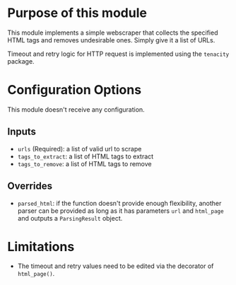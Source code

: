 # Purpose of this module

This module implements a simple webscraper that collects the specified HTML tags and removes undesirable ones. Simply give it a list of URLs.

Timeout and retry logic for HTTP request is implemented using the `tenacity` package.

# Configuration Options
This module doesn't receive any configuration.

## Inputs
 - `urls` (Required): a list of valid url to scrape
 - `tags_to_extract`: a list of HTML tags to extract
 - `tags_to_remove`: a list of HTML tags to remove

## Overrides
 - `parsed_html`: if the function doesn't provide enough flexibility, another parser can be provided as long as it has parameters `url` and `html_page` and outputs a `ParsingResult` object.

# Limitations
- The timeout and retry values need to be edited via the decorator of `html_page()`.
